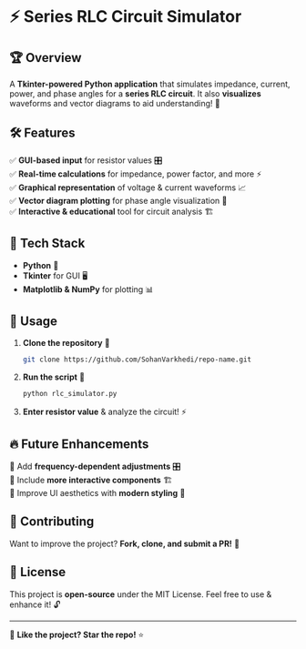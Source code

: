 # ⚡ Series RLC Circuit Simulator  

## 🏆 Overview  
A **Tkinter-powered Python application** that simulates impedance, current, power, and phase angles for a **series RLC circuit**. It also **visualizes** waveforms and vector diagrams to aid understanding! 🌟  

## 🛠️ Features  
✅ **GUI-based input** for resistor values 🎛️  
✅ **Real-time calculations** for impedance, power factor, and more ⚡  
✅ **Graphical representation** of voltage & current waveforms 📈  
✅ **Vector diagram plotting** for phase angle visualization 🎯  
✅ **Interactive & educational** tool for circuit analysis 🏗️  

## 🚀 Tech Stack  
- **Python** 🐍  
- **Tkinter** for GUI 🖥️  
- **Matplotlib & NumPy** for plotting 📊  

## 📌 Usage  
1. **Clone the repository** 📂  
   ```sh
   git clone https://github.com/SohanVarkhedi/repo-name.git
   ```
2. **Run the script** 🏃  
   ```sh
   python rlc_simulator.py
   ```
3. **Enter resistor value** & analyze the circuit! ⚡  

## 🔥 Future Enhancements  
🔹 Add **frequency-dependent adjustments** 🎛️  
🔹 Include **more interactive components** 🏗️  
🔹 Improve UI aesthetics with **modern styling** 🎨  

## 🤝 Contributing  
Want to improve the project? **Fork, clone, and submit a PR!** 🚀  

## 📝 License  
This project is **open-source** under the MIT License. Feel free to use & enhance it! 🔓  

---

🌟 **Like the project? Star the repo!** ⭐  
```  
